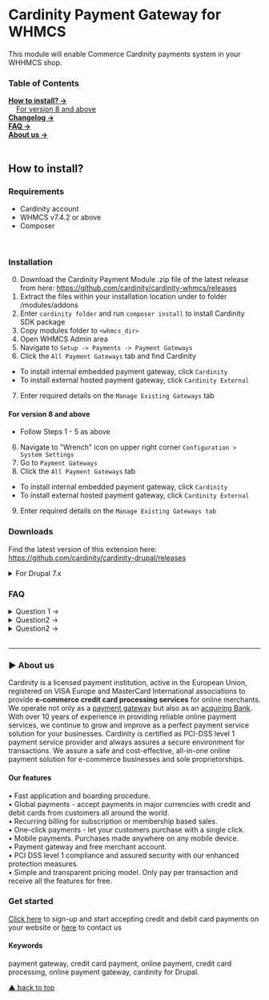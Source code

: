 # Cardinity Payment Gateway for WHMCS
This module will enable Commerce Cardinity payments system in your WHHMCS shop. 

### Table of Contents  
[<b>How to install? →</b>](#how-to-install)<br>
       [For version 8 and above](#For-version-8-and-above)   
 [<b>Changelog →</b>](#changelog)<br>
 [<b>FAQ →</b>](#faq)<br>
 [<b>About us →</b>](#-aboutus)<br>     
<a name="headers"/>  

## How to install?

### Requirements
* Cardinity account
* WHMCS v7.4.2 or above
* Composer
<br>

### Installation

0) Download the Cardinity Payment Module .zip file of the latest release from here: https://github.com/cardinity/cardinity-whmcs/releases
1) Extract the files within your installation location under to folder /modules/addons
2) Enter ```cardinity folder``` and run ```composer install``` to install Cardinity SDK package
3) Copy modules folder to ```<whmcs_dir>```
4) Open WHMCS Admin area
5) Navigate to ```Setup -> Payments -> Payment Gateways```
6) Click the ```All Payment Gateways``` tab and find Cardinity
- To install internal embedded payment gateway, click ```Cardinity```
- To install external hosted payment gateway, click ```Cardinity External```
7) Enter required details on the ```Manage Existing Gateways``` tab

#### For version 8 and above
* Follow Steps 1 - 5 as above
6) Navigate to "Wrench" icon on upper right corner ```Configuration > System Settings```
7) Go to ```Payment Gateways```
8) Click the ```All Payment Gateways``` tab
- To install internal embedded payment gateway, click ```Cardinity```
- To install external hosted payment gateway, click ```Cardinity External```
9) Enter required details on the ```Manage Existing Gateways tab```
### Downloads
Find the latest version of this extension here: https://github.com/cardinity/cardinity-drupal/releases

<details show>
  <summary>For Drupal 7.x</summary>
  
| Version       | Description                                         |Link        |
| ------------- |-----------------------------------------------------|------------|
| 1.0.0         | Cardinity Payment Module for Drupal 7.x.            | <a href="https://github.com/cardinity/cardinity-drupal/releases/tag/1.0.0">Download</a> |
</details>

### FAQ
<details>
  <summary>Question 1 →</summary>
  Answer1
  </details>
  <details>
  <summary>Question2 →</summary>
  Answer2
  </details>
  <details>
<summary>Question2 →</summary>
  Answer2
  </details>

<br>

-----

### ► About us
Cardinity is a licensed payment institution, active in the European Union, registered on VISA Europe and MasterCard International associations to provide <b>e-commerce credit card processing services</b> for online merchants. We operate not only as a <u>payment gateway</u> but also as an <u>acquiring Bank</u>. With over 10 years of experience in providing reliable online payment services, we continue to grow and improve as a perfect payment service solution for your businesses. Cardinity is certified as PCI-DSS level 1 payment service provider and always assures a secure environment for transactions. We assure a safe and cost-effective, all-in-one online payment solution for e-commerce businesses and sole proprietorships.<br>
#### Our features
• Fast application and boarding procedure.   
• Global payments - accept payments in major currencies with credit and debit cards from customers all around the world.   
• Recurring billing for subscription or membership based sales.  
• One-click payments - let your customers purchase with a single click.   
• Mobile payments. Purchases made anywhere on any mobile device.   
• Payment gateway and free merchant account.   
• PCI DSS level 1 compliance and assured security with our enhanced protection measures.   
• Simple and transparent pricing model. Only pay per transaction and receive all the features for free.
### Get started
<a href="https://cardinity.com/sign-up">Click here</a> to sign-up and start accepting credit and debit card payments on your website or <a href="https://cardinity.com/company/contact-us">here</a> to contact us 
#### Keywords
payment gateway, credit card payment, online payment, credit card processing, online payment gateway, cardinity for Drupal.     

  
 [▲ back to top](#Cardinity-Payment-Gateway-for-PrestaShop)
<!--
**fjundzer/fjundzer** is a ✨ _special_ ✨ repository because its `README.md` (this file) appears on your GitHub profile.


